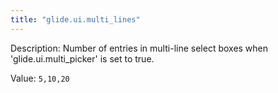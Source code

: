 ```yaml
---
title: "glide.ui.multi_lines"
---
```


Description: Number of entries in multi-line select boxes when 'glide.ui.multi_picker' is set to true.

Value: `5,10,20`